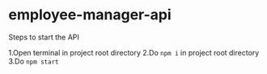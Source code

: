 # employee-manager-api
Steps to start the API

1.Open terminal in project root directory
2.Do `npm i` in project root directory
3.Do `npm start`

